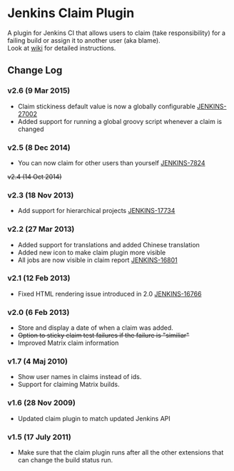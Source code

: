 Jenkins Claim Plugin
=========================

A plugin for Jenkins CI that allows users to claim (take responsibility) for a failing build or assign it to another user (aka blame).<br>
Look at [wiki] for detailed instructions.

Change Log
----------

### v2.6 (9 Mar 2015)
- Claim stickiness default value is now a globally configurable [JENKINS-27002]
- Added support for running a global groovy script whenever a claim is changed

### v2.5 (8 Dec 2014)
- You can now claim for other users than yourself [JENKINS-7824]

~~v2.4 (14 Oct 2014)~~

### v2.3 (18 Nov 2013)
- Add support for hierarchical projects [JENKINS-17734]

### v2.2 (27 Mar 2013)
- Added support for translations and added Chinese translation
- Added new icon to make claim plugin more visible
- All jobs are now visible in claim report [JENKINS-16801]

### v2.1 (12 Feb 2013)

- Fixed HTML rendering issue introduced in 2.0 [JENKINS-16766]

### v2.0 (6 Feb 2013)

- Store and display a date of when a claim was added.
- ~~Option to sticky claim test failures if the failure is "similiar"~~
- Improved Matrix claim information

### v1.7 (4 Maj 2010)

- Show user names in claims instead of ids.
- Support for claiming Matrix builds.

### v1.6 (28 Nov 2009)

- Updated claim plugin to match updated Jenkins API

### v1.5 (17 July 2011)

- Make sure that the claim plugin runs after all the other extensions that can change the build status run.

[JENKINS-27002]: https://issues.jenkins-ci.org/browse/JENKINS-27002
[JENKINS-17734]: https://issues.jenkins-ci.org/browse/JENKINS-17734
[JENKINS-16801]: https://issues.jenkins-ci.org/browse/JENKINS-16801
[JENKINS-16766]: https://issues.jenkins-ci.org/browse/JENKINS-16766
[JENKINS-7824]: https://issues.jenkins-ci.org/browse/JENKINS-7824
[wiki]: https://wiki.jenkins-ci.org/display/JENKINS/Claim+plugin